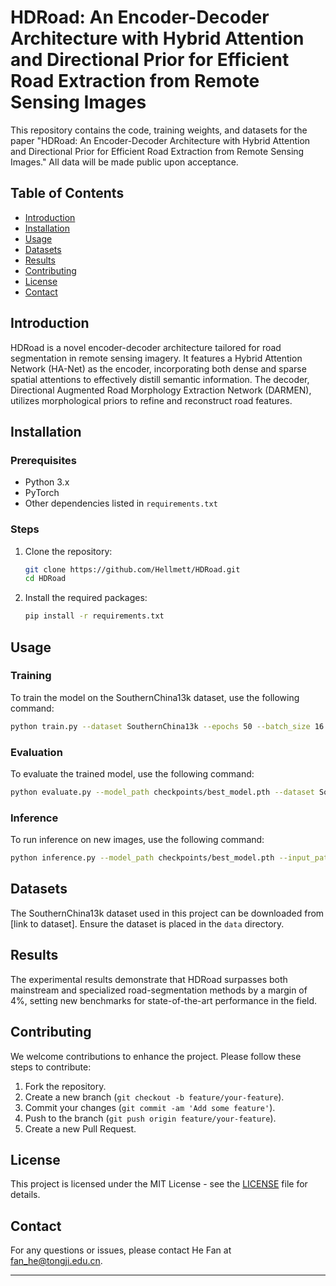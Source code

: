 
# HDRoad: An Encoder-Decoder Architecture with Hybrid Attention and Directional Prior for Efficient Road Extraction from Remote Sensing Images

This repository contains the code, training weights, and datasets for the paper "HDRoad: An Encoder-Decoder Architecture with Hybrid Attention and Directional Prior for Efficient Road Extraction from Remote Sensing Images."
All data will be made public upon acceptance.
## Table of Contents

- [Introduction](#introduction)
- [Installation](#installation)
- [Usage](#usage)
- [Datasets](#datasets)
- [Results](#results)
- [Contributing](#contributing)
- [License](#license)
- [Contact](#contact)

## Introduction

HDRoad is a novel encoder-decoder architecture tailored for road segmentation in remote sensing imagery. It features a Hybrid Attention Network (HA-Net) as the encoder, incorporating both dense and sparse spatial attentions to effectively distill semantic information. The decoder, Directional Augmented Road Morphology Extraction Network (DARMEN), utilizes morphological priors to refine and reconstruct road features.

## Installation

### Prerequisites

- Python 3.x
- PyTorch
- Other dependencies listed in `requirements.txt`

### Steps

1. Clone the repository:

   ```bash
   git clone https://github.com/Hellmett/HDRoad.git
   cd HDRoad
   ```

2. Install the required packages:

   ```bash
   pip install -r requirements.txt
   ```

## Usage

### Training

To train the model on the SouthernChina13k dataset, use the following command:

```bash
python train.py --dataset SouthernChina13k --epochs 50 --batch_size 16 --learning_rate 0.0001
```

### Evaluation

To evaluate the trained model, use the following command:

```bash
python evaluate.py --model_path checkpoints/best_model.pth --dataset SouthernChina13k
```

### Inference

To run inference on new images, use the following command:

```bash
python inference.py --model_path checkpoints/best_model.pth --input_path path_to_input_images --output_path path_to_save_results
```

## Datasets

The SouthernChina13k dataset used in this project can be downloaded from [link to dataset]. Ensure the dataset is placed in the `data` directory.

## Results

The experimental results demonstrate that HDRoad surpasses both mainstream and specialized road-segmentation methods by a margin of 4%, setting new benchmarks for state-of-the-art performance in the field.

## Contributing

We welcome contributions to enhance the project. Please follow these steps to contribute:

1. Fork the repository.
2. Create a new branch (`git checkout -b feature/your-feature`).
3. Commit your changes (`git commit -am 'Add some feature'`).
4. Push to the branch (`git push origin feature/your-feature`).
5. Create a new Pull Request.

## License

This project is licensed under the MIT License - see the [LICENSE](LICENSE) file for details.

## Contact

For any questions or issues, please contact He Fan at fan_he@tongji.edu.cn.

---
